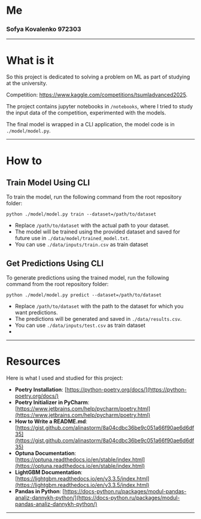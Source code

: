 # Me
### Sofya Kovalenko 972303

---
# What is it

So this project is dedicated to solving a problem on ML as part of studying at the university. 

Competition: https://www.kaggle.com/competitions/tsumladvanced2025. 

The project contains jupyter notebooks in `/notebooks`, where I tried to study the input data of the competition, experimented with the models. 

The final model is wrapped in a CLI application, the model code is in `./model/model.py`.

---
# How to

## Train Model Using CLI

To train the model, run the following command from the root repository folder:

```
python ./model/model.py train --dataset=/path/to/dataset
```

- Replace `/path/to/dataset` with the actual path to your dataset.
- The model will be trained using the provided dataset and saved for future use in `./data/model/trained_model.txt`.
- You can use `./data/inputs/train.csv` as train dataset

## Get Predictions Using CLI

To generate predictions using the trained model, run the following command from the root repository folder:

```
python ./model/model.py predict --dataset=/path/to/dataset
```

- Replace `/path/to/dataset` with the path to the dataset for which you want predictions.
- The predictions will be generated and saved in `./data/results.csv`.
- You can use `./data/inputs/test.csv` as train dataset
- 
---

# Resources

Here is what I used and studied for this project:
- **Poetry Installation**: [https://python-poetry.org/docs/](https://python-poetry.org/docs/)
- **Poetry Initializer in PyCharm**: [https://www.jetbrains.com/help/pycharm/poetry.html](https://www.jetbrains.com/help/pycharm/poetry.html)
- **How to Write a README.md**: [https://gist.github.com/alinastorm/8a04cdbc36be9c051a66f90ae6d6df35](https://gist.github.com/alinastorm/8a04cdbc36be9c051a66f90ae6d6df35)
- **Optuna Documentation**: [https://optuna.readthedocs.io/en/stable/index.html](https://optuna.readthedocs.io/en/stable/index.html)
- **LightGBM Documentation**: [https://lightgbm.readthedocs.io/en/v3.3.5/index.html](https://lightgbm.readthedocs.io/en/v3.3.5/index.html)
- **Pandas in Python**: [https://docs-python.ru/packages/modul-pandas-analiz-dannykh-python/](https://docs-python.ru/packages/modul-pandas-analiz-dannykh-python/)

---